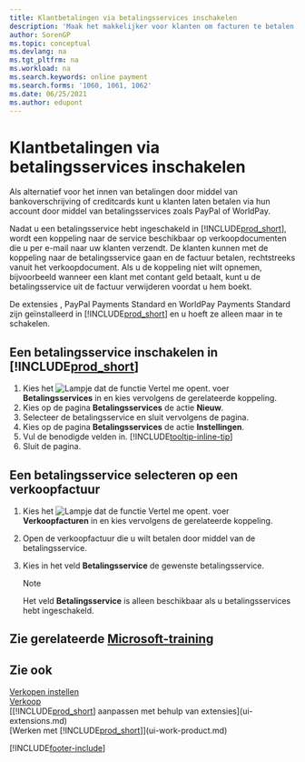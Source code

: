 ```yaml
---
title: Klantbetalingen via betalingsservices inschakelen
description: 'Maak het makkelijker voor klanten om facturen te betalen, door klantbetalingen via betalingsservices in te schakelen.'
author: SorenGP
ms.topic: conceptual
ms.devlang: na
ms.tgt_pltfrm: na
ms.workload: na
ms.search.keywords: online payment
ms.search.forms: '1060, 1061, 1062'
ms.date: 06/25/2021
ms.author: edupont
---
```

# <a name="enable-customer-payments-through-payment-services" />Klantbetalingen via betalingsservices inschakelen

Als alternatief voor het innen van betalingen door middel van bankoverschrijving of creditcards kunt u klanten laten betalen via hun account door middel van betalingsservices zoals PayPal of WorldPay.  

Nadat u een betalingsservice hebt ingeschakeld in [!INCLUDE[prod_short](includes/prod_short.md)], wordt een koppeling naar de service beschikbaar op verkoopdocumenten die u per e-mail naar uw klanten verzendt. De klanten kunnen met de koppeling naar de betalingsservice gaan en de factuur betalen, rechtstreeks vanuit het verkoopdocument. Als u de koppeling niet wilt opnemen, bijvoorbeeld wanneer een klant met contant geld betaalt, kunt u de betalingsservice uit de factuur verwijderen voordat u hem boekt.  

De extensies , PayPal Payments Standard en WorldPay Payments Standard zijn geïnstalleerd in [!INCLUDE[prod_short](includes/prod_short.md)] en u hoeft ze alleen maar in te schakelen.  

## <a name="to-enable-a-payment-service-in-" />Een betalingsservice inschakelen in [!INCLUDE[prod_short](includes/prod_short.md)]

1. Kies het ![Lampje dat de functie Vertel me opent.](media/ui-search/search_small.png "Vertel me wat u wilt doen") voer **Betalingsservices** in en kies vervolgens de gerelateerde koppeling.  
2. Kies op de pagina **Betalingsservices** de actie **Nieuw**.  
3. Selecteer de betalingsservice en sluit vervolgens de pagina.  
4. Kies op de pagina **Betalingsservices** de actie **Instellingen**.  
5. Vul de benodigde velden in. [!INCLUDE[tooltip-inline-tip](includes/tooltip-inline-tip_md.md)]  
6. Sluit de pagina.  

## <a name="to-select-a-payment-service-on-a-sales-invoice" />Een betalingsservice selecteren op een verkoopfactuur

1. Kies het ![Lampje dat de functie Vertel me opent.](media/ui-search/search_small.png "Vertel me wat u wilt doen") voer **Verkoopfacturen** in en kies vervolgens de gerelateerde koppeling.  
2. Open de verkoopfactuur die u wilt betalen door middel van de betalingsservice.  
3. Kies in het veld **Betalingsservice** de gewenste betalingsservice.  

    > [!NOTE]  
    > Het veld **Betalingsservice** is alleen beschikbaar als u betalingsservices hebt ingeschakeld.  

## <a name="see-related-microsoft-training" />Zie gerelateerde [Microsoft-training](/training/modules/cash-management-dynamics-365-business-central/)

## <a name="see-also" />Zie ook

[Verkopen instellen](sales-setup-sales.md)  
[Verkoop](sales-manage-sales.md)  
[[!INCLUDE[prod_short](includes/prod_short.md)] aanpassen met behulp van extensies](ui-extensions.md)  
[Werken met [!INCLUDE[prod_short](includes/prod_short.md)]](ui-work-product.md)  


[!INCLUDE[footer-include](includes/footer-banner.md)]
